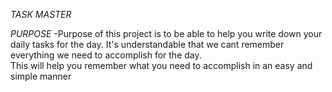 *TASK MASTER*

*PURPOSE*
-Purpose of this project is to be able to help you write down your daily tasks for the day. It's understandable that we cant remember everything we need to accomplish for the day. 
<br />
This will help you remember what you need to accomplish in an easy and simple manner

